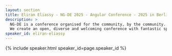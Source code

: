```yaml
---
layout: section
title: Eliran Eliassy - NG-DE 2025 - Angular Conference - 2025 in Berlin
description: >
  NG-DE is a conference organised for the community, by the community.
  We create an open, diverse and welcoming conference with fantastic speakers and a warm and friendly environment. 
speaker_id: eliran-eliassy
---
```


{% include speaker.html speaker_id=page.speaker_id %}
